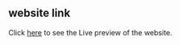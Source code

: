 ## website link
Click [here](https://sumanislam.github.io/monster-rolodex/) to see the Live preview of the website.
